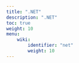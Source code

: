 ```yaml
---
title: ".NET"
description: ".NET"
toc: true
weight: 10
menu:
    wiki:
        identifier: "net"
        weight: 10
---
```

